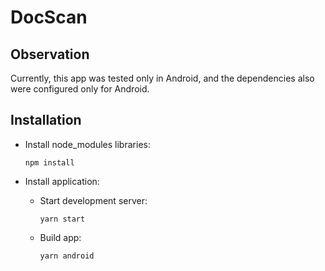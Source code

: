 # DocScan

## Observation
Currently, this app was tested only in Android, and the dependencies also were configured only for Android.

## Installation
- Install node_modules libraries:

    `npm install`

- Install application:
    - Start development server:

        `yarn start`

    - Build app:

        `yarn android`
